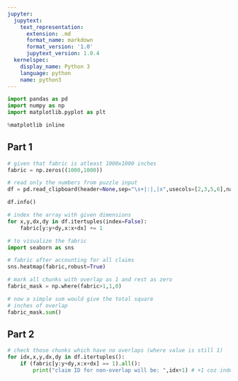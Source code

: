 ```yaml
---
jupyter:
  jupytext:
    text_representation:
      extension: .md
      format_name: markdown
      format_version: '1.0'
      jupytext_version: 1.0.4
  kernelspec:
    display_name: Python 3
    language: python
    name: python3
---
```


```python
import pandas as pd
import numpy as np
import matplotlib.pyplot as plt
```

```python
%matplotlib inline
```

## Part 1

```python
# given that fabric is atleast 1000x1000 inches 
fabric = np.zeros((1000,1000))
```

```python
# read only the numbers from puzzle input
df = pd.read_clipboard(header=None,sep="\s+|:|,|x",usecols=[2,3,5,6],names=['left','top','width','height'])
```

```python
df.info()
```

```python
# index the array with given dimensions
for x,y,dx,dy in df.itertuples(index=False):
    fabric[y:y+dy,x:x+dx] += 1
```

```python
# to visualize the fabric
import seaborn as sns
```

```python
# fabric after accounting for all claims
sns.heatmap(fabric,robust=True)
```

```python
# mark all chunks with overlap as 1 and rest as zero
fabric_mask = np.where(fabric>1,1,0)
```

```python
# now a simple sum would give the total square
# inches of overlap
fabric_mask.sum()
```

## Part 2

```python
# check those chunks which have no overlaps (where value is still 1)
for idx,x,y,dx,dy in df.itertuples():
    if (fabric[y:y+dy,x:x+dx] == 1).all():
        print("claim ID for non-overlap will be: ",idx+1) # +1 coz index starts at 0 while ID begins at 1
```

```python

```
